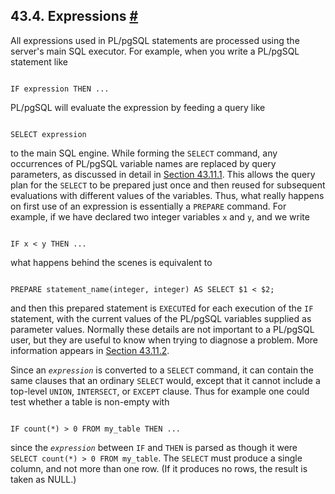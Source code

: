 ## 43.4. Expressions [#](#PLPGSQL-EXPRESSIONS)

All expressions used in PL/pgSQL statements are processed using the server's main SQL executor. For example, when you write a PL/pgSQL statement like

```

IF expression THEN ...
```

PL/pgSQL will evaluate the expression by feeding a query like

```

SELECT expression
```

to the main SQL engine. While forming the `SELECT` command, any occurrences of PL/pgSQL variable names are replaced by query parameters, as discussed in detail in [Section 43.11.1](plpgsql-implementation#PLPGSQL-VAR-SUBST "43.11.1. Variable Substitution"). This allows the query plan for the `SELECT` to be prepared just once and then reused for subsequent evaluations with different values of the variables. Thus, what really happens on first use of an expression is essentially a `PREPARE` command. For example, if we have declared two integer variables `x` and `y`, and we write

```

IF x < y THEN ...
```

what happens behind the scenes is equivalent to

```

PREPARE statement_name(integer, integer) AS SELECT $1 < $2;
```

and then this prepared statement is `EXECUTE`d for each execution of the `IF` statement, with the current values of the PL/pgSQL variables supplied as parameter values. Normally these details are not important to a PL/pgSQL user, but they are useful to know when trying to diagnose a problem. More information appears in [Section 43.11.2](plpgsql-implementation#PLPGSQL-PLAN-CACHING "43.11.2. Plan Caching").

Since an *`expression`* is converted to a `SELECT` command, it can contain the same clauses that an ordinary `SELECT` would, except that it cannot include a top-level `UNION`, `INTERSECT`, or `EXCEPT` clause. Thus for example one could test whether a table is non-empty with

```

IF count(*) > 0 FROM my_table THEN ...
```

since the *`expression`* between `IF` and `THEN` is parsed as though it were `SELECT count(*) > 0 FROM my_table`. The `SELECT` must produce a single column, and not more than one row. (If it produces no rows, the result is taken as NULL.)